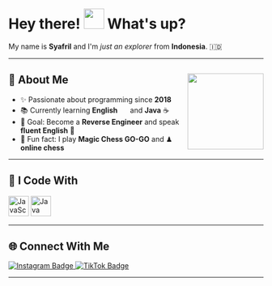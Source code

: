 <h1> Hey there! <img src="https://emojis.slackmojis.com/emojis/images/1577305505/7373/hand_wave.gif?1577305505" width="40" /> What's up?</h1>

<p>
  My name is <strong>Syafril</strong> and I'm <em>just an explorer</em> from <strong>Indonesia</strong>. 🇮🇩
</p>

---

## 📌 About Me <img align="right" height="150" src="https://media.giphy.com/media/M9gbBd9nbDrOTu1Mqx/giphy.gif" />

- ✨ Passionate about programming since **2018**
- 📚 Currently learning **English** <img src="https://cdn-icons-png.flaticon.com/128/197/197484.png" width="17" /> and **Java** ☕
- 🎯 Goal: Become a **Reverse Engineer** and speak **fluent English** 🚀
- 🎲 Fun fact: I play **Magic Chess GO-GO** and ♟ **online chess**

---

## 🧰 I Code With

<div align="left">
  <img title="JavaScript" alt="JavaScript" width="40px" src="https://cdn.jsdelivr.net/gh/devicons/devicon/icons/javascript/javascript-original.svg" />
  <img title="Java" alt="Java" width="40px" src="https://cdn.jsdelivr.net/gh/devicons/devicon/icons/java/java-original.svg" />
</div>

---

## 🌐 Connect With Me

<div align="left">
  <a href="https://www.instagram.com/_syafrillll/" target="_blank">
    <img src="https://img.shields.io/badge/Instagram-%23E4405F?style=for-the-badge&logo=instagram&logoColor=white" alt="Instagram Badge"/>
  </a>
  <a href="https://www.tiktok.com/@xyfril404" target="_blank">
    <img src="https://img.shields.io/badge/TikTok-%23000000?style=for-the-badge&logo=tiktok&logoColor=white" alt="TikTok Badge"/>
  </a>
</div>

---

